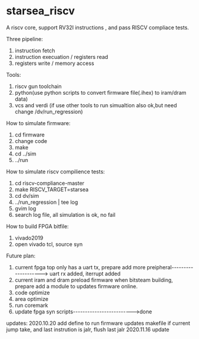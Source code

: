 # starsea_riscv
A riscv core, support RV32I instructions , and pass RISCV compliace tests.

Three pipeline:
   1. instruction fetch
   2. instruction execuation / registers read
   3. registers write / memory access

Tools:
   1. riscv gun toolchain
   2. python(use python scripts to convert firmware file(.ihex) to iram/dram data)
   3. vcs and verdi (if use other tools to run simualtion also ok,but need change /dv/run_regression)

How to simulate firmware:
   1. cd firmware
   2. change code
   3. make
   4. cd ../sim
   5. ../run
   
   
How to simulate riscv compilience tests:
   1. cd riscv-compliance-master
   2. make RISCV_TARGET=starsea
   3. cd dv/sim
   4. ../run_regression | tee log
   5. gvim log
   6. search log file, all simulation is ok, no fail
 
How to build FPGA bitfile:
   1. vivado2019   
   2. open vivado tcl, source syn
   
   
Future plan:
   1. current fpga top only has a uart tx, prepare add more preipheral--------------------> uart rx added, iterrupt added
   2. current iram and dram preload firmware when bitsteam building, prepare add a module to updates firmware online.
   3. code optimize
   4. area optimize
   5. run coremark
   6. update fpga syn scripts------------------------->done


updates:
   2020.10.20
   add define to run firmware
   updates makefile
   if current jump take, and last instrution is jalr,  flush last jalr
   2020.11.16 update
